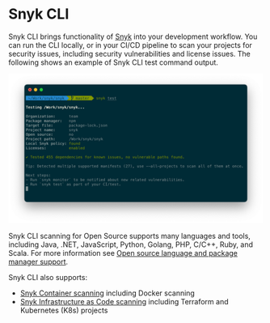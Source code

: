# Snyk CLI

Snyk CLI brings functionality of [Snyk](https://snyk.io) into your development workflow. You can run the CLI locally, or in your CI/CD pipeline to scan your projects for security issues, including security vulnerabilities and license issues. The following shows an example of Snyk CLI test command output.

![Snyk CLI test command output](../.gitbook/assets/snyk-cli-screenshot.png)

Snyk CLI scanning for Open Source supports many languages and tools, including Java, .NET, JavaScript, Python, Golang, PHP, C/C++, Ruby, and Scala. For more information see [Open source language and package manager support](../products/snyk-open-source/language-and-package-manager-support/).

Snyk CLI also supports:

* [Snyk Container scanning](../products/snyk-container/snyk-cli-for-container-security/) including Docker scanning
* [Snyk Infrastructure as Code scanning](../products/snyk-infrastructure-as-code/snyk-cli-for-infrastructure-as-code/) including Terraform and Kubernetes (K8s) projects

